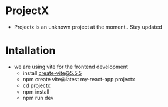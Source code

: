 # ProjectX
- Projectx is an unknown project at the moment.. Stay updated

# Intallation
- we are using vite for the frontend development
    - install create-vite@5.5.5
    - npm create vite@latest my-react-app projectx
    - cd projectx
    - npm install
    - npm run dev
